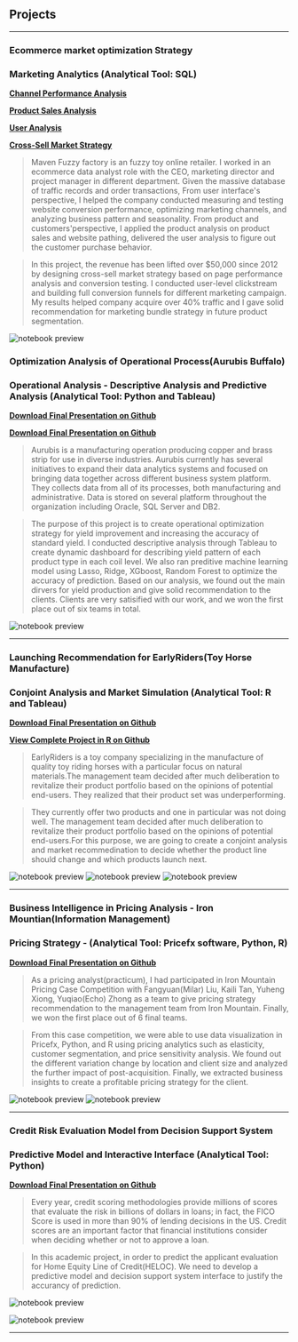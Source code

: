 ## Projects

---

### Ecommerce market optimization Strategy
### Marketing Analytics (Analytical Tool: SQL)

**[Channel Performance Analysis](https://github.com/Jiangcheng-Lin/Jiangcheng-Lin.github.io/blob/master/Maven%20Fuzzy%20Project/Analysis%20of%20Channels%20Performance.sql)**

**[Product Sales Analysis](https://github.com/Jiangcheng-Lin/Jiangcheng-Lin.github.io/blob/master/Maven%20Fuzzy%20Project/Product%20Sales%20Analysis.sql)**

**[User Analysis](https://github.com/Jiangcheng-Lin/Jiangcheng-Lin.github.io/blob/master/Maven%20Fuzzy%20Project/User%20Analysis.sql)**

**[Cross-Sell Market Strategy](https://github.com/Jiangcheng-Lin/Jiangcheng-Lin.github.io/blob/master/Maven%20Fuzzy%20Project/Final%20Project.sql)**

> Maven Fuzzy factory is an fuzzy toy online retailer. I worked in an ecommerce data analyst role with the CEO, marketing director and project manager in different department. Given the massive database of traffic records and order transactions, From user interface's perspective, I helped the company conducted measuring and testing website conversion performance, optimizing marketing channels, and analyzing business pattern and seasonality. From product and customers'perspective, I applied the product analysis on product sales and website pathing, delivered the user analysis to figure out the customer purchase behavior.

> In this project, the revenue has been lifted over $50,000 since 2012 by designing cross-sell market strategy based on page performance analysis and conversion testing. I conducted user-level clickstream and building full conversion funnels for different marketing campaign. My results helped company acquire over 40% traffic and I gave solid recommendation for marketing bundle strategy in future product segmentation.

![notebook preview](/Maven%20Fuzzy%20Project/Cross-Sell%20.png)


### Optimization Analysis of Operational Process(Aurubis Buffalo)
### Operational Analysis - Descriptive Analysis and Predictive Analysis (Analytical Tool: Python and Tableau)


**[Download Final Presentation on Github](https://github.com/Jiangcheng-Lin/Jiangcheng-Lin.github.io/blob/master/Aurubis%20Project/Aurubis%20Project.pptx.pdf)**


**[Download Final Presentation on Github](https://github.com/Jiangcheng-Lin/Jiangcheng-Lin.github.io/blob/master/Aurubis%20Project/Aurubis%20Project.pptx.pdf)**

> Aurubis is a manufacturing operation producing copper and brass strip for use in diverse industries. Aurubis currently has several initiatives to expand their data analytics systems and focused on bringing data together across different business system platform. They collects data from all of its processes, both manufacturing and administrative. Data is stored on several platform throughout the organization including Oracle, SQL Server and DB2.

> The purpose of this project is to create operational optimization strategy for yield improvement and increasing the accuracy of standard yield. I conducted descriptive analysis through Tableau to create dynamic dashboard for describing yield pattern of each product type in each coil level. We also ran preditive machine learning model using Lasso, Ridge, XGboost, Random Forest to optimize the accuracy of prediction. Based on our analysis, we found out the main dirvers for yield production and give solid recommendation to the clients. Clients are very satisified with our work, and we won the first place out of six teams in total.

![notebook preview](/Aurubis%20Project/Aurubis.png)


---
### Launching Recommendation for EarlyRiders(Toy Horse Manufacture)
### Conjoint Analysis and Market Simulation (Analytical Tool: R and Tableau)

**[Download Final Presentation on Github](https://github.com/Jiangcheng-Lin/Jiangcheng-Lin.github.io/blob/master/Portfolios/Final%20Presentation.pdf)**

**[View Complete Project in R on Github](https://github.com/Jiangcheng-Lin/Jiangcheng-Lin.github.io/blob/master/Portfolios/HW3.html)**

> EarlyRiders is a toy company specializing in the manufacture of quality toy riding horses with a particular focus on natural materials.The management team decided after much deliberation to revitalize their product portfolio based on the opinions of potential end-users. They realized that their product set was underperforming. 

> They currently offer two products and one in particular was not doing well. The management team decided after much deliberation to revitalize their product portfolio based on the opinions of potential end-users.For this purpose, we are going to create a conjoint analysis and market recommedination to decide whether the product line should change and which products launch next.


![notebook preview](/Toy%20Project/1.jpeg)
![notebook preview](/Toy%20Project/2.jpeg)
![notebook preview](/Toy%20Project/3.jpeg)

---
### Business Intelligence in Pricing Analysis - Iron Mountian(Information Management)
### Pricing Strategy  - (Analytical Tool: Pricefx software, Python, R)


**[Download Final Presentation on Github](https://github.com/Jiangcheng-Lin/Jiangcheng-Lin.github.io/blob/master/Pricing%20Project/Iron%20Mountain%20Pricing%20Analytics.pdf)**

> As a pricing analyst(practicum), I had participated in Iron Mountain Pricing Case Competition with Fangyuan(Milar) Liu, Kaili Tan, Yuheng Xiong, Yuqiao(Echo) Zhong as a team to give pricing strategy recommendation to the management team from Iron Mountain. Finally, we won the first place out of 6 final teams.

> From this case competition, we were able to use data visualization in Pricefx, Python, and R using pricing analytics such as elasticity, customer segmentation, and price sensitivity analysis. We found out the different variation change by location and client size and analyzed the further impact of post-acquisition. Finally, we extracted business insights to create a profitable pricing strategy for the client.

![notebook preview](/Pricing%20Project/Variation%20by%20Client%20Size.png)
![notebook preview](/Pricing%20Project/Transportation%20Change.png)

---
### Credit Risk Evaluation Model from Decision Support System
### Predictive Model and Interactive Interface (Analytical Tool: Python)


**[Download Final Presentation on Github](https://github.com/Jiangcheng-Lin/Jiangcheng-Lin.github.io/blob/master/Predictive%20Analysis%20Project/Decision%20Support%20System.pdf)**

> Every year, credit scoring methodologies provide millions of scores that evaluate the risk in billions of dollars in loans; in fact, the FICO Score is used in more than 90% of lending decisions in the US. Credit scores are an important factor that financial institutions consider when deciding whether or not to approve a loan.

> In this academic project, in order to predict the applicant evaluation for Home Equity Line of Credit(HELOC). We need to develop a predictive model and decision support system interface to justify the accurancy of prediction.


![notebook preview](/Predictive%20Analysis%20Project/1.png)

![notebook preview](/Predictive%20Analysis%20Project/2.png)



---


